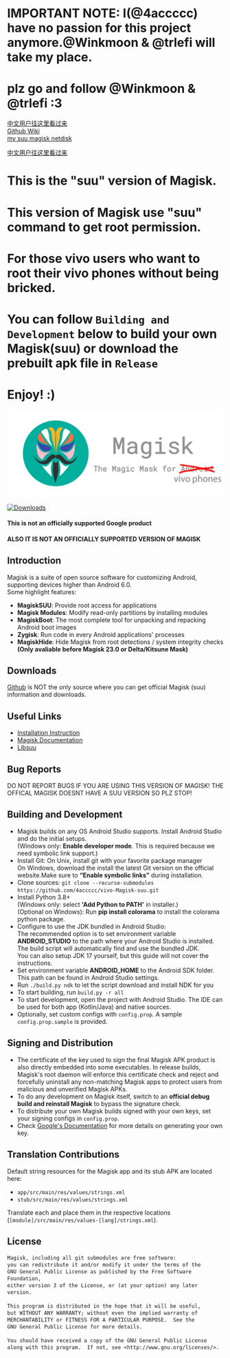 # IMPORTANT NOTE: I(@4accccc) have no passion for this project anymore.@Winkmoon & @trlefi will take my place.
# plz go and follow @Winkmoon & @trlefi :3

[中文用户往这里看过来](https://github.com/4accccc/vivo-Magisk-suu/blob/master/README_Chinese.MD)  
[Github Wiki](https://github.com/4accccc/vivo-Magisk-suu/wiki)  
[my suu magisk netdisk](https://www.lanzouq.com/b0aenhnib)

[中文用户往这里看过来](https://github.com/trlefi/Magisk-suu)

# This is the "suu" version of Magisk.
# This version of Magisk use "suu" command to get root permission. 
# For those vivo users who want to root their vivo phones without being bricked.
# You can follow `Building and Development` below to build your own Magisk(suu) or download the prebuilt apk file in `Release`
# Enjoy! :)


![](docs/images/logo.png)

[![Downloads](https://img.shields.io/badge/dynamic/json?color=green&label=Downloads&query=totalString&url=https%3A%2F%2Fraw.githubusercontent.com%2Ftopjohnwu%2Fmagisk-files%2Fcount%2Fcount.json&cacheSeconds=1800)](https://raw.githubusercontent.com/topjohnwu/magisk-files/count/count.json)

#### This is not an officially supported Google product
#### ALSO IT IS NOT AN OFFICIALLY SUPPORTED VERSION OF MAGISK

## Introduction

Magisk is a suite of open source software for customizing Android, supporting devices higher than Android 6.0.<br>
Some highlight features:

- **MagiskSUU**: Provide root access for applications
- **Magisk Modules**: Modify read-only partitions by installing modules
- **MagiskBoot**: The most complete tool for unpacking and repacking Android boot images
- **Zygisk**: Run code in every Android applications' processes
- **MagiskHide**: Hide Magisk from root detections / system integrity checks **(Only avaliable before Magisk 23.0 or Delta/Kitsune Mask)**

## Downloads

[Github](https://github.com/4accccc/vivo-Magisk-suu/) is NOT the only source where you can get official Magisk (suu) information and downloads.

## Useful Links

- [Installation Instruction](https://topjohnwu.github.io/Magisk/install.html)
- [Magisk Documentation](https://topjohnwu.github.io/Magisk/)
- [Libsuu](https://github.com/4accccc/libsuu)

## Bug Reports

DO NOT REPORT BUGS IF YOU ARE USING THIS VERSION OF MAGISK!
THE OFFICAL MAGISK DOESNT HAVE A SUU VERSION SO PLZ STOP! 

## Building and Development

- Magisk builds on any OS Android Studio supports. Install Android Studio and do the initial setups. \
  (Windows only: **Enable developer mode**. This is required because we need symbolic link support.)
- Install Git:
  On Unix, install git with your favorite package manager \
  On Windows, download the install the latest Git version on the official website.Make sure to **“Enable symbolic links”** during installation.
- Clone sources: `git clone --recurse-submodules https://github.com/4accccc/vivo-Magisk-suu.git`
- Install Python 3.8+ \
  (Windows only: select **'Add Python to PATH'** in installer.) \
  (Optional on Windows): Run **pip install colorama** to install the colorama python package.
- Configure to use the JDK bundled in Android Studio: \
  The recommended option is to set environment variable **ANDROID_STUDIO** to the path where your Android Studio is installed. The build script will automatically find and use the bundled JDK. \
  You can also setup JDK 17 yourself, but this guide will not cover the instructions.
- Set environment variable **ANDROID_HOME** to the Android SDK folder. This path can be found in Android Studio settings.
- Run `./build.py ndk` to let the script download and install NDK for you
- To start building, run `build.py -r all`
- To start development, open the project with Android Studio. The IDE can be used for both app (Kotlin/Java) and native sources.
- Optionally, set custom configs with `config.prop`. A sample `config.prop.sample` is provided.

## Signing and Distribution

- The certificate of the key used to sign the final Magisk APK product is also directly embedded into some executables. In release builds, Magisk's root daemon will enforce this certificate check and reject and forcefully uninstall any non-matching Magisk apps to protect users from malicious and unverified Magisk APKs.
- To do any development on Magisk itself, switch to an **official debug build and reinstall Magisk** to bypass the signature check.
- To distribute your own Magisk builds signed with your own keys, set your signing configs in `config.prop`.
- Check [Google's Documentation](https://developer.android.com/studio/publish/app-signing.html#generate-key) for more details on generating your own key.

## Translation Contributions

Default string resources for the Magisk app and its stub APK are located here:

- `app/src/main/res/values/strings.xml`
- `stub/src/main/res/values/strings.xml`

Translate each and place them in the respective locations (`[module]/src/main/res/values-[lang]/strings.xml`).

## License

    Magisk, including all git submodules are free software:
    you can redistribute it and/or modify it under the terms of the
    GNU General Public License as published by the Free Software Foundation,
    either version 3 of the License, or (at your option) any later version.

    This program is distributed in the hope that it will be useful,
    but WITHOUT ANY WARRANTY; without even the implied warranty of
    MERCHANTABILITY or FITNESS FOR A PARTICULAR PURPOSE.  See the
    GNU General Public License for more details.

    You should have received a copy of the GNU General Public License
    along with this program.  If not, see <http://www.gnu.org/licenses/>.
